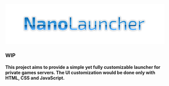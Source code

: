 <p align="center">
  <img src="logo.png" />
</p>
<h3>WIP</h3>
<h4>This project aims to provide a simple yet fully customizable launcher for private games servers. The UI customization would be done only with HTML, CSS and JavaScript.</h4> 



